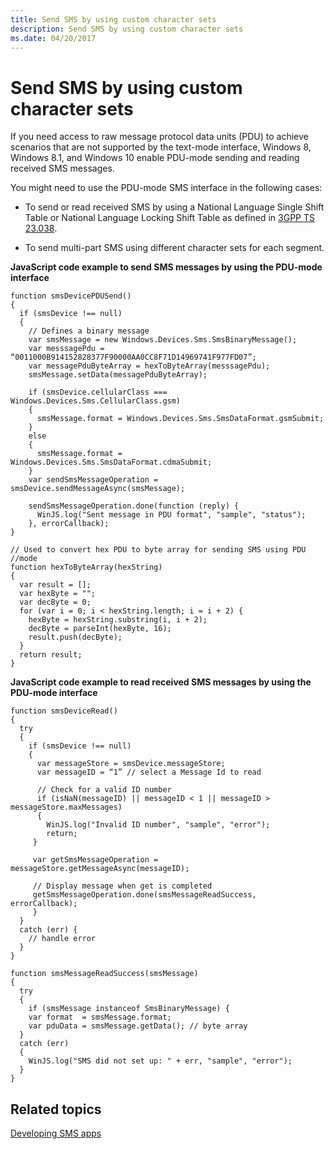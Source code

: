 ```yaml
---
title: Send SMS by using custom character sets
description: Send SMS by using custom character sets
ms.date: 04/20/2017
---
```


# Send SMS by using custom character sets


If you need access to raw message protocol data units (PDU) to achieve scenarios that are not supported by the text-mode interface, Windows 8, Windows 8.1, and Windows 10 enable PDU-mode sending and reading received SMS messages.

You might need to use the PDU-mode SMS interface in the following cases:

-   To send or read received SMS by using a National Language Single Shift Table or National Language Locking Shift Table as defined in [3GPP TS 23.038](https://go.microsoft.com/fwlink/?LinkId=329080).

-   To send multi-part SMS using different character sets for each segment.

**JavaScript code example to send SMS messages by using the PDU-mode interface**

``` syntax
function smsDevicePDUSend()
{
  if (smsDevice !== null)
  {
    // Defines a binary message
    var smsMessage = new Windows.Devices.Sms.SmsBinaryMessage();
    var messsagePdu = “0011000B914152828377F90000AA0CC8F71D14969741F977FD07”;
    var messagePduByteArray = hexToByteArray(messsagePdu);
    smsMessage.setData(messagePduByteArray);

    if (smsDevice.cellularClass === Windows.Devices.Sms.CellularClass.gsm)
    {
      smsMessage.format = Windows.Devices.Sms.SmsDataFormat.gsmSubmit;
    }
    else
    {
      smsMessage.format = Windows.Devices.Sms.SmsDataFormat.cdmaSubmit;
    }
    var sendSmsMessageOperation = smsDevice.sendMessageAsync(smsMessage);

    sendSmsMessageOperation.done(function (reply) {
      WinJS.log("Sent message in PDU format", "sample", "status");
    }, errorCallback);
}

// Used to convert hex PDU to byte array for sending SMS using PDU //mode
function hexToByteArray(hexString)
{
  var result = [];
  var hexByte = "";
  var decByte = 0;
  for (var i = 0; i < hexString.length; i = i + 2) {
    hexByte = hexString.substring(i, i + 2);
    decByte = parseInt(hexByte, 16);
    result.push(decByte);
  }
  return result;
}
```

**JavaScript code example to read received SMS messages by using the PDU-mode interface**

``` syntax
function smsDeviceRead()
{
  try
  {
    if (smsDevice !== null)
    {
      var messageStore = smsDevice.messageStore;
      var messageID = “1” // select a Message Id to read 

      // Check for a valid ID number
      if (isNaN(messageID) || messageID < 1 || messageID > messageStore.maxMessages)
      {
        WinJS.log("Invalid ID number", "sample", "error");
        return;
     }

     var getSmsMessageOperation = messageStore.getMessageAsync(messageID);

     // Display message when get is completed
     getSmsMessageOperation.done(smsMessageReadSuccess, errorCallback);
     } 
  }
  catch (err) {
    // handle error
  }
}

function smsMessageReadSuccess(smsMessage)
{
  try
  {
    if (smsMessage instanceof SmsBinaryMessage) {
    var format  = smsMessage.format;
    var pduData = smsMessage.getData(); // byte array 
  }
  catch (err)
  {
    WinJS.log("SMS did not set up: " + err, "sample", "error");
  }
}
```

## <span id="related_topics"></span>Related topics


[Developing SMS apps](developing-sms-apps.md)

 

 






